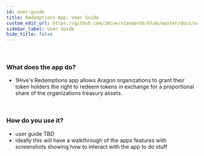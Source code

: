 ```yaml
---
id: user-guide
title: Redemptions App: User Guide
custom_edit_url: https://github.com/1Hive/standards/blob/master/docs/user-guide.md
sidebar_label: User Guide
hide_title: false
---
```

<!-- This file is generated by /website/scripts/sync-util.js - changes will be overwritten! -->

<br>

### What does the app do?
- 1Hive's Redemptions app allows Aragon organizations to grant their token holders the right to redeem tokens in exchange for a proportional share of the organizations treasury assets.

<br>

### How do you use it?
- user guide TBD
- ideally this will have a walkthrough of the apps features with screenshots showing how to interact with the app to do stuff

<br>
